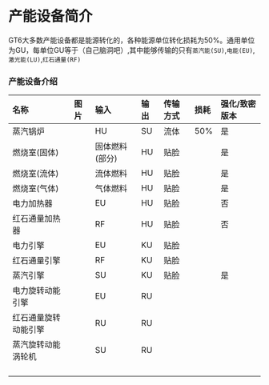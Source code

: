 # 产能设备简介

GT6大多数产能设备都是能源转化的，各种能源单位转化损耗为50%。通用单位为GU，每单位GU等于（自己脑洞吧）,其中能够传输的只有`蒸汽能(SU)`,`电能(EU)`,`激光能(LU)`,`红石通量(RF)`

### 产能设备介绍

| 名称 | 图片 | 输入 | 输出 | 传输方式 | 损耗 | 强化/致密版本 |
| :--- | :--- | :--- | :--- | :--- | :--- | :--- |
| 蒸汽锅炉 |  | HU | SU | 流体 | 50% | 是 |
| 燃烧室\(固体\) |  | 固体燃料\(部分\) | HU | 贴脸 |  | 是 |
| 燃烧室\(流体\) |  | 流体燃料 | HU | 贴脸 |  | 是 |
| 燃烧室\(气体\) |  | 气体燃料 | HU | 贴脸 |  | 是 |
| 电力加热器 |  | EU | HU | 贴脸 |  | 否 |
| 红石通量加热器 |  | RF | HU | 贴脸 |  | 否 |
| 电力引擎 |  | EU | KU | 贴脸 |  |  |
| 红石通量引擎 |  | RF | KU | 贴脸 |  |  |
| 蒸汽引擎 |  | SU | KU | 贴脸 |  | 是 |
| 电力旋转动能引擎 |  | EU | RU |  |  |  |
| 红石通量旋转动能引擎 |  | RU | RU |  |  |  |
| 蒸汽旋转动能涡轮机 |  | SU | RU |  |  |  |
|  |  |  |  |  |  |  |
|  |  |  |  |  |  |  |
|  |  |  |  |  |  |  |
|  |  |  |  |  |  |  |



